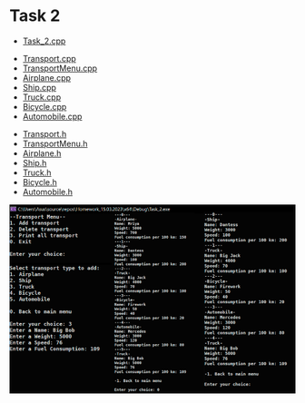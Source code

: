 # Task 2
* [Task_2.cpp](Task_2.cpp)

- [Transport.cpp](Transport.cpp)
- [TransportMenu.cpp](TransportMenu.cpp)
- [Airplane.cpp](Airplane.cpp)
- [Ship.cpp](Ship.cpp)
- [Truck.cpp](Truck.cpp)
- [Bicycle.cpp](Bicycle.cpp)
- [Automobile.cpp](Automobile.cpp)

* [Transport.h](Transport.h)
* [TransportMenu.h](TransportMenu.h)
* [Airplane.h](Airplane.h)
* [Ship.h](Ship.h)
* [Truck.h](Truck.h)
* [Bicycle.h](Bicycle.h)
* [Automobile.h](Automobile.h)

<p align="center">
    <p></p>
    <img src="/images/Task_2.png">
</p>
